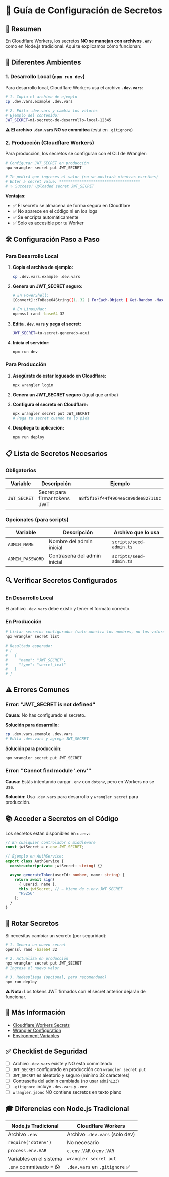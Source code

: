 # 🔐 Guía de Configuración de Secretos

## 🎯 Resumen

En Cloudflare Workers, los secretos **NO se manejan con archivos `.env`** como en Node.js tradicional. Aquí te explicamos cómo funcionan:

## 📍 Diferentes Ambientes

### 1. Desarrollo Local (`npm run dev`)

Para desarrollo local, Cloudflare Workers usa el archivo **`.dev.vars`**:

```bash
# 1. Copia el archivo de ejemplo
cp .dev.vars.example .dev.vars

# 2. Edita .dev.vars y cambia los valores
# Ejemplo del contenido:
JWT_SECRET=mi-secreto-de-desarrollo-local-12345
```

⚠️ **El archivo `.dev.vars` NO se commitea** (está en `.gitignore`)

### 2. Producción (Cloudflare Workers)

Para producción, los secretos se configuran con el CLI de Wrangler:

```bash
# Configurar JWT_SECRET en producción
npx wrangler secret put JWT_SECRET

# Te pedirá que ingreses el valor (no se mostrará mientras escribes)
# Enter a secret value: ************************************
# ✨ Success! Uploaded secret JWT_SECRET
```

**Ventajas:**

- ✅ El secreto se almacena de forma segura en Cloudflare
- ✅ No aparece en el código ni en los logs
- ✅ Se encripta automáticamente
- ✅ Solo es accesible por tu Worker

## 🛠️ Configuración Paso a Paso

### Para Desarrollo Local

1. **Copia el archivo de ejemplo:**

   ```bash
   cp .dev.vars.example .dev.vars
   ```

2. **Genera un JWT_SECRET seguro:**

   ```bash
   # En PowerShell:
   [Convert]::ToBase64String((1..32 | ForEach-Object { Get-Random -Maximum 256 }))

   # En Linux/Mac:
   openssl rand -base64 32
   ```

3. **Edita `.dev.vars` y pega el secret:**

   ```bash
   JWT_SECRET=tu-secret-generado-aqui
   ```

4. **Inicia el servidor:**
   ```bash
   npm run dev
   ```

### Para Producción

1. **Asegúrate de estar logueado en Cloudflare:**

   ```bash
   npx wrangler login
   ```

2. **Genera un JWT_SECRET seguro** (igual que arriba)

3. **Configura el secreto en Cloudflare:**

   ```bash
   npx wrangler secret put JWT_SECRET
   # Pega tu secret cuando te lo pida
   ```

4. **Despliega tu aplicación:**
   ```bash
   npm run deploy
   ```

## 📋 Lista de Secretos Necesarios

### Obligatorios

| Variable     | Descripción                   | Ejemplo                            |
| ------------ | ----------------------------- | ---------------------------------- |
| `JWT_SECRET` | Secret para firmar tokens JWT | `a8f5f167f44f4964e6c998dee827110c` |

### Opcionales (para scripts)

| Variable         | Descripción                  | Archivo que lo usa      |
| ---------------- | ---------------------------- | ----------------------- |
| `ADMIN_NAME`     | Nombre del admin inicial     | `scripts/seed-admin.ts` |
| `ADMIN_PASSWORD` | Contraseña del admin inicial | `scripts/seed-admin.ts` |

## 🔍 Verificar Secretos Configurados

### En Desarrollo Local

El archivo `.dev.vars` debe existir y tener el formato correcto.

### En Producción

```bash
# Listar secretos configurados (solo muestra los nombres, no los valores)
npx wrangler secret list

# Resultado esperado:
# [
#   {
#     "name": "JWT_SECRET",
#     "type": "secret_text"
#   }
# ]
```

## ⚠️ Errores Comunes

### Error: "JWT_SECRET is not defined"

**Causa:** No has configurado el secreto.

**Solución para desarrollo:**

```bash
cp .dev.vars.example .dev.vars
# Edita .dev.vars y agrega JWT_SECRET
```

**Solución para producción:**

```bash
npx wrangler secret put JWT_SECRET
```

### Error: "Cannot find module '.env'"

**Causa:** Estás intentando cargar `.env` con `dotenv`, pero en Workers no se usa.

**Solución:** Usa `.dev.vars` para desarrollo y `wrangler secret` para producción.

## 📚 Acceder a Secretos en el Código

Los secretos están disponibles en `c.env`:

```typescript
// En cualquier controlador o middleware
const jwtSecret = c.env.JWT_SECRET;

// Ejemplo en AuthService:
export class AuthService {
  constructor(private jwtSecret: string) {}

  async generateToken(userId: number, name: string) {
    return await sign(
      { userId, name },
      this.jwtSecret, // ← Viene de c.env.JWT_SECRET
      "HS256"
    );
  }
}
```

## 🔄 Rotar Secretos

Si necesitas cambiar un secreto (por seguridad):

```bash
# 1. Genera un nuevo secret
openssl rand -base64 32

# 2. Actualiza en producción
npx wrangler secret put JWT_SECRET
# Ingresa el nuevo valor

# 3. Redespliega (opcional, pero recomendado)
npm run deploy
```

⚠️ **Nota:** Los tokens JWT firmados con el secret anterior dejarán de funcionar.

## 📖 Más Información

- [Cloudflare Workers Secrets](https://developers.cloudflare.com/workers/configuration/secrets/)
- [Wrangler Configuration](https://developers.cloudflare.com/workers/wrangler/configuration/)
- [Environment Variables](https://developers.cloudflare.com/workers/configuration/environment-variables/)

## ✅ Checklist de Seguridad

- [ ] Archivo `.dev.vars` existe y NO está commiteado
- [ ] `JWT_SECRET` configurado en producción con `wrangler secret put`
- [ ] `JWT_SECRET` es aleatorio y seguro (mínimo 32 caracteres)
- [ ] Contraseña del admin cambiada (no usar `admin123`)
- [ ] `.gitignore` incluye `.dev.vars` y `.env`
- [ ] `wrangler.jsonc` NO contiene secretos en texto plano

## 🎓 Diferencias con Node.js Tradicional

| Node.js Tradicional     | Cloudflare Workers             |
| ----------------------- | ------------------------------ |
| Archivo `.env`          | Archivo `.dev.vars` (solo dev) |
| `require('dotenv')`     | No necesario                   |
| `process.env.VAR`       | `c.env.VAR` o `env.VAR`        |
| Variables en el sistema | `wrangler secret put`          |
| `.env` commiteado = 😱  | `.dev.vars` en `.gitignore` ✅ |
